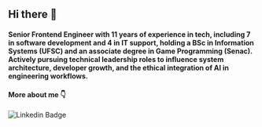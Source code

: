 ## Hi there 👋

#### Senior Frontend Engineer with 11 years of experience in tech, including 7 in software development and 4 in IT support, holding a BSc in Information Systems (UFSC) and an associate degree in Game Programming (Senac). Actively pursuing technical leadership roles to influence system architecture, developer growth, and the ethical integration of AI in engineering workflows.

#### More about me 👇
 
![Linkedin Badge](https://img.shields.io/badge/LinkedIn-0077B5?style=for-the-badge&logo=linkedin&logoColor=white&link=https://www.linkedin.com/in/viniciuspizettadesouza/)
